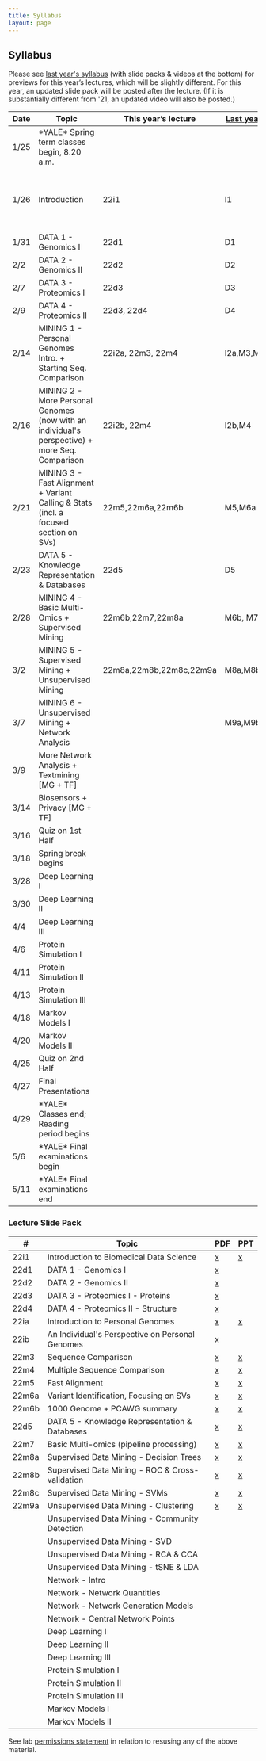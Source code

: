 ```yaml
---
title: Syllabus
layout: page
---
```



## Syllabus


Please see [last year's syllabus](http://cbb752b21.gersteinlab.org/syllabus) (with slide packs & videos at the bottom) for previews for this year’s lectures, which will be slightly different. For this year, an updated slide pack will be posted after the lecture. (If it is substantially different from '21, an updated video will also be posted.)

| Date | Topic                                                                                          | This year’s lecture     | [Last year’s lecture](http://cbb752b21.gersteinlab.org/syllabus) | Comment                                |
| ---- | ---------------------------------------------------------------------------------------------- | ----------------------- | ---------------------------------------------------------------- | -------------------------------------- |
| 1/25 | \*YALE\* Spring term classes begin, 8.20 a.m.                                                  |                         |                                                                  |                                        |
| 1/26 | Introduction                                                                                   | 22i1                    | I1                                                               | l1 took ~45'. Rest going over syllabus |
| 1/31 | DATA 1 - Genomics I                                                                            | 22d1                    | D1                                                               |                                        |
| 2/2  | DATA 2 - Genomics II                                                                           | 22d2                    | D2                                                               |                                        |
| 2/7  | DATA 3 - Proteomics I                                                                          | 22d3                    | D3                                                               |                                        |
| 2/9  | DATA 4 - Proteomics II                                                                         | 22d3, 22d4              | D4                                                               |                                        |
| 2/14 | MINING 1 - Personal Genomes Intro. + Starting Seq. Comparison                                  | 22i2a, 22m3, 22m4       | I2a,M3,M4                                                        |                                        |
| 2/16 | MINING 2 - More Personal Genomes (now with an individual's perspective) + more Seq. Comparison | 22i2b, 22m4             | I2b,M4                                                           |                                        |
| 2/21 | MINING 3 - Fast Alignment + Variant Calling & Stats (incl. a focused section on SVs)           | 22m5,22m6a,22m6b        | M5,M6a                                                           | Stopped in 22m6b before PCAWG section  |
| 2/23 | DATA 5 - Knowledge Representation & Databases                                                  | 22d5                    | D5                                                               |                                        |
| 2/28 | MINING 4 - Basic Multi-Omics + Supervised Mining                                               | 22m6b,22m7,22m8a        | M6b, M7,M8a                                                      | Stopped in 22m8a before decision trees |
| 3/2  | MINING 5 - Supervised Mining + Unsupervised Mining                                             | 22m8a,22m8b,22m8c,22m9a | M8a,M8b,M8c,M9a                                                  | Stopped in 22m9a, almost at end        |
| 3/7  | MINING 6 - Unsupervised Mining + Network Analysis                                              |                         | M9a,M9b,M9c                                                      |                                        |
| 3/9  | More Network Analysis + Textmining \[MG + TF\]                                                 |                         |                                                                  |                                        |
| 3/14 | Biosensors + Privacy \[MG + TF\]                                                               |                         |                                                                  |                                        |
| 3/16 | Quiz on 1st Half                                                                               |                         |                                                                  |                                        |
| 3/18 | Spring break begins                                                                            |                         |                                                                  |                                        |
| 3/28 | Deep Learning I                                                                                |                         |                                                                  |                                        |
| 3/30 | Deep Learning II                                                                               |                         |                                                                  |                                        |
| 4/4  | Deep Learning III                                                                              |                         |                                                                  |                                        |
| 4/6  | Protein Simulation I                                                                           |                         |                                                                  |                                        |
| 4/11 | Protein Simulation II                                                                          |                         |                                                                  |                                        |
| 4/13 | Protein Simulation III                                                                         |                         |                                                                  |                                        |
| 4/18 | Markov Models I                                                                                |                         |                                                                  |                                        |
| 4/20 | Markov Models II                                                                               |                         |                                                                  |                                        |
| 4/25 | Quiz on 2nd Half                                                                               |                         |                                                                  |                                        |
| 4/27 | Final Presentations                                                                            |                         |                                                                  |                                        |
| 4/29 | \*YALE\* Classes end; Reading period begins                                                    |                         |                                                                  |                                        |
| 5/6  | \*YALE\* Final examinations begin                                                              |                         |                                                                  |                                        |
| 5/11 | \*YALE\* Final examinations end                                                                |                         |                                                                  |                                        |

### Lecture Slide Pack

| #     | Topic                                           | PDF                                                                                                                              | PPT                                                                                                                              |
| ----- | ----------------------------------------------- | -------------------------------------------------------------------------------------------------------------------------------- | -------------------------------------------------------------------------------------------------------------------------------- |
| 22i1  | Introduction to Biomedical Data Science         | [x](http://files2.gersteinlab.org/public-docs/2022/01.31/cbb752-MG-spr22-22i1-biomed-datasci-intro.pdf)                          | [x](http://files2.gersteinlab.org/public-docs/2022/01.31/cbb752-MG-spr22-22i1-biomed-datasci-intro.ppt)                          |
| 22d1  | DATA 1 - Genomics I                             | [x](http://files2.gersteinlab.org/public-docs/2022/01.31/220131_Genomics_I_handout_version.pdf)                                  |                                                                                                                                  |
| 22d2  | DATA 2 - Genomics II                            | [x](http://files2.gersteinlab.org/public-docs/2022/02.02/220202_Genomics_II.pdf)                                                 |                                                                                                                                  |
| 22d3  | DATA 3 - Proteomics I - Proteins                | [x](http://files2.gersteinlab.org/public-docs/2022/02.09/CBB_752_2022_Rinehart_Proteins.pdf)                                     |                                                                                                                                  |
| 22d4  | DATA 4 - Proteomics II - Structure              | [x](http://files2.gersteinlab.org/public-docs/2022/02.09/CBB_752_Rinehart_Structure_2022.pdf)                                    |                                                                                                                                  |
| 22ia  | Introduction to Personal Genomes                | [x](http://files2.gersteinlab.org/public-docs/2022/03.01/MG_lectures/22i2a--cbb752-personalgenomes-intro.pdf)                    | [x](http://files2.gersteinlab.org/public-docs/2022/03.01/MG_lectures/22i2a--cbb752-personalgenomes-intro.pptx)                   |
| 22ib  | An Individual's Perspective on Personal Genomes | [x](http://files2.gersteinlab.org/public-docs/2022/02.21/Zimmer_MBB_452_genome_talk_2022.pdf)                                    |                                                                                                                                  |
| 22m3  | Sequence Comparison                             | [x](http://files2.gersteinlab.org/public-docs/2022/03.01/MG_lectures/22m3--cbb752-MG-spr22-seqcmp.pdf)                           | [x](http://files2.gersteinlab.org/public-docs/2022/03.01/MG_lectures/22m3--cbb752-MG-spr22-seqcmp.ppt)                           |
| 22m4  | Multiple Sequence Comparison                    | [x](http://files2.gersteinlab.org/public-docs/2022/03.01/MG_lectures/22m4--cbb752-MG-spr22-multiseq.pdf)                         | [x](http://files2.gersteinlab.org/public-docs/2022/03.01/MG_lectures/22m4--cbb752-MG-spr22-multiseq.ppt)                         |
| 22m5  | Fast Alignment                                  | [x](http://files2.gersteinlab.org/public-docs/2022/03.01/MG_lectures/22m5--cbb752-MG-spr22-fastalign.pdf)                        | [x](http://files2.gersteinlab.org/public-docs/2022/03.01/MG_lectures/22m5--cbb752-MG-spr22-fastalign.ppt)                        |
| 22m6a | Variant Identification, Focusing on SVs         | [x](http://files2.gersteinlab.org/public-docs/2022/03.01/MG_lectures/22m6a--cbb752-MG-spr22-SNVs-SVs.pdf)                        | [x](http://files2.gersteinlab.org/public-docs/2022/03.01/MG_lectures/22m6a--cbb752-MG-spr22-SNVs-SVs.pptx)                       |
| 22m6b | 1000 Genome + PCAWG summary                     | [x](http://files2.gersteinlab.org/public-docs/2022/03.01/MG_lectures/22m6b---cbb752-MG-spr22-1000G-PCAWG.pdf)                    | [x](http://files2.gersteinlab.org/public-docs/2022/03.01/MG_lectures/22m6b---cbb752-MG-spr22-1000G-PCAWG.pptx)                   |
| 22d5  | DATA 5 - Knowledge Representation & Databases   | [x](http://files2.gersteinlab.org/public-docs/2022/02.23/Database_KB_Cheung_2_23_22.pdf)                                         | [x](http://files2.gersteinlab.org/public-docs/2022/02.23/Database_KB_Cheung_2_23_22.pptx)                                        |
| 22m7  | Basic Multi-omics (pipeline processing)         | [x](http://files2.gersteinlab.org/public-docs/2022/03.01/MG_lectures/22m7--cbb752-MG-spr22-multi-omics.pdf)                      | [x](http://files2.gersteinlab.org/public-docs/2022/03.01/MG_lectures/22m7--cbb752-MG-spr22-multi-omics.pptx)                     |
| 22m8a | Supervised Data Mining - Decision Trees         | [x](http://files2.gersteinlab.org/public-docs/2022/03.03/22m8a--cbb752-MG-spr22-datamining-supervised-decisiontrees.pdf)         | [x](http://files2.gersteinlab.org/public-docs/2022/03.03/22m8a--cbb752-MG-spr22-datamining-supervised-decisiontrees.ppt)         |
| 22m8b | Supervised Data Mining - ROC & Cross-validation | [x](http://files2.gersteinlab.org/public-docs/2022/03.03/22m8b--cbb752-MG-spr22-datamining-supervised-ROCs-Cross-validation.pdf) | [x](http://files2.gersteinlab.org/public-docs/2022/03.03/22m8b--cbb752-MG-spr22-datamining-supervised-ROCs-Cross-validation.ppt) |
| 22m8c | Supervised Data Mining - SVMs                   | [x](http://files2.gersteinlab.org/public-docs/2022/03.03/22m8c--cbb752-mg-spr22-datamining-supervised-SVMs.pdf)                  | [x](http://files2.gersteinlab.org/public-docs/2022/03.03/22m8c--cbb752-mg-spr22-datamining-supervised-SVMs.ppt)                  |
| 22m9a | Unsupervised Data Mining - Clustering           | [x](http://files2.gersteinlab.org/public-docs/2022/03.03/22m9a--cbb752-MG-spr22-datamining-unsupervised--clustering.pdf)         | [x](http://files2.gersteinlab.org/public-docs/2022/03.03/22m9a--cbb752-MG-spr22-datamining-unsupervised--clustering.pptx)        |
|       | Unsupervised Data Mining - Community Detection  |                                                                                                                                  |                                                                                                                                  |
|       | Unsupervised Data Mining - SVD                  |                                                                                                                                  |                                                                                                                                  |
|       | Unsupervised Data Mining - RCA & CCA            |                                                                                                                                  |                                                                                                                                  |
|       | Unsupervised Data Mining - tSNE & LDA           |                                                                                                                                  |                                                                                                                                  |
|       | Network - Intro                                 |                                                                                                                                  |                                                                                                                                  |
|       | Network - Network Quantities                    |                                                                                                                                  |                                                                                                                                  |
|       | Network - Network Generation Models             |                                                                                                                                  |                                                                                                                                  |
|       | Network - Central Network Points                |                                                                                                                                  |                                                                                                                                  |
|       | Deep Learning I                                 |                                                                                                                                  |                                                                                                                                  |
|       | Deep Learning II                                |                                                                                                                                  |                                                                                                                                  |
|       | Deep Learning III                               |                                                                                                                                  |                                                                                                                                  |
|       | Protein Simulation I                            |                                                                                                                                  |                                                                                                                                  |
|       | Protein Simulation II                           |                                                                                                                                  |                                                                                                                                  |
|       | Protein Simulation III                          |                                                                                                                                  |                                                                                                                                  |
|       | Markov Models I                                 |                                                                                                                                  |                                                                                                                                  |
|       | Markov Models II                                |                                                                                                                                  |                                                                                                                                  |

See lab [permissions statement](https://sites.gersteinlab.org/permissions/) in relation to resusing any of the above material.
